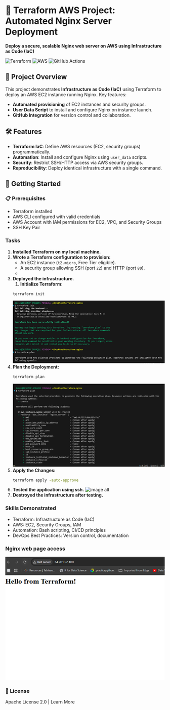 
# 🚀 Terraform AWS Project: Automated Nginx Server Deployment

**Deploy a secure, scalable Nginx web server on AWS using Infrastructure as Code (IaC)** 

![Terraform](https://img.shields.io/badge/Terraform-7B42BC?style=for-the-badge&logo=terraform&logoColor=white)
![AWS](https://img.shields.io/badge/AWS-FF9900?style=for-the-badge&logo=amazonaws&logoColor=white)
![GitHub Actions](https://img.shields.io/badge/GitHub_Actions-2088FF?style=for-the-badge&logo=github-actions&logoColor=white)

## 📝 Project Overview  
This project demonstrates **Infrastructure as Code (IaC)** using Terraform to deploy an AWS EC2 instance running Nginx. Key features:  
- **Automated provisioning** of EC2 instances and security groups.  
- **User Data Script** to install and configure Nginx on instance launch.  
- **GitHub Integration** for version control and collaboration.  

## 🛠️ Features  
- **Terraform IaC**: Define AWS resources (EC2, security groups) programmatically.  
- **Automation**: Install and configure Nginx using `user_data` scripts.  
- **Security**: Restrict SSH/HTTP access via AWS security groups.  
- **Reproducibility**: Deploy identical infrastructure with a single command.  

## 🚀 Getting Started  

### 📋 **Prerequisites**
- Terraform installed
- AWS CLI configured with valid credentials
- AWS Account with IAM permissions for EC2, VPC, and Security Groups
- SSH Key Pair

### Tasks

1. **Installed Terraform on my local machine.**
2. **Wrote a Terraform configuration to provision:**
   - An EC2 instance (`t2.micro`, Free Tier eligible).
   - A security group allowing SSH (port `22`) and HTTP (port `80`).
   - 
3. **Deployed the infrastructure.**
   1. **Initialize Terraform:**
   ```sh
   terraform init
   ```
    ![image alt](https://github.com/ris21/terraform-nginx-server/blob/main/Terraform%20init%20and%20plan.PNG)
2. **Plan the Deployment:**
   ```sh
   terraform plan
   ```
   ![image alt](https://github.com/ris21/terraform-nginx-server/blob/main/terraform%20plan.PNG)
3. **Apply the Changes:**
   ```sh
   terraform apply -auto-approve
   ```
5. **Tested the application using ssh.**
   ![image alt]()
7. **Destroyed the infrastructure after testing.**
   
###  Skills Demonstrated
 - Terraform: Infrastructure as Code (IaC)
 - AWS: EC2, Security Groups, IAM
 - Automation: Bash scripting, CI/CD principles
 - DevOps Best Practices: Version control, documentation

### Nginx web page access
![image alt](https://github.com/ris21/terraform-nginx-server/blob/main/nginx%20web%20server%20access.PNG)

### 📜 License
Apache License 2.0 | Learn More
